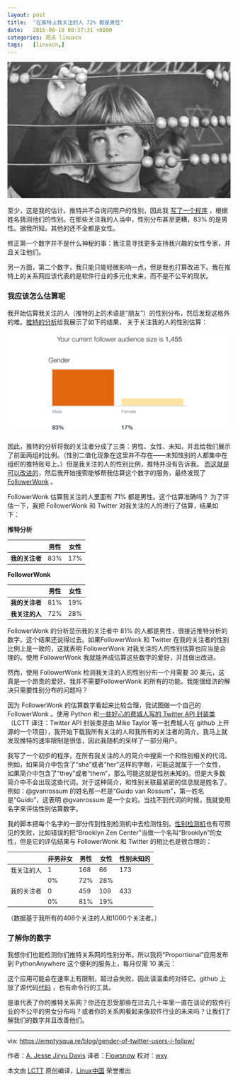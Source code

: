 ```yaml
---
layout: post
title:	"在推特上我关注的人 72% 都是男性"
date:	2016-08-18 00:37:31 +0800 
categories:	观点 linuxcn 
tags:	[linuxcn,]
---
```



![](/Asserts/Images/album/201608/18/003739y089l1kjkguy0z9s.jpg)


至少，这是我的估计。推特并不会询问用户的性别，因此我 [写了一个程序](https://www.proporti.onl/) ，根据姓名猜测他们的性别。在那些关注我的人当中，性别分布甚至更糟，83% 的是男性。据我所知，其他的还不全都是女性。


修正第一个数字并不是什么神秘的事：我注意寻找更多支持我兴趣的女性专家，并且关注他们。


另一方面，第二个数字，我只能只能轻微影响一点，但是我也打算改进下。我在推特上的关系网应该代表的是软件行业的多元化未来，而不是不公平的现状。


### 我应该怎么估算呢


我开始估算我关注的人（推特的上的术语是“朋友”）的性别分布，然后发现这格外的难。[推特的分析](https://analytics.twitter.com/)给我展示了如下的结果， 关于关注我的人的性别估算：


![](/Asserts/Images/album/201608/18/003741qt0aki0iii6artob.png)


因此，推特的分析将我的关注者分成了三类：男性、女性、未知，并且给我们展示了前面两组的比例。（性别二值化现象在这里并不存在——未知性别的人都集中在组织的推特账号上。）但是我关注的人的性别比例，推特并没有告诉我。 [而这就是可以改进的](http://english.stackexchange.com/questions/14952/that-which-is-measured-improves)，然后我开始搜索能够帮我估算这个数字的服务，最终发现了 [FollowerWonk](https://moz.com/followerwonk/) 。


FollowerWonk 估算我关注的人里面有 71% 都是男性。这个估算准确吗？ 为了评估一下，我把 FollowerWonk 和 Twitter 对我关注的人的进行了估算，结果如下：


**推特分析**




|  | 男性 | 女性 |
| --- | --- | --- |
| **我的关注者** | 83% | 17% |


**FollowerWonk**




|  | 男性 | 女性 |
| --- | --- | --- |
| **我的关注者** | 81% | 19% |
| **我关注的人** | 72% | 28% |


FollowerWonk 的分析显示我的关注者中 81% 的人都是男性，很接近推特分析的数字。这个结果还说得过去。如果FollowerWonk 和 Twitter 在我的关注者的性别比例上是一致的，这就表明 FollowerWonk 对我关注的人的性别估算也应当是合理的。使用 FollowerWonk 我就能养成估算这些数字的爱好，并且做出改进。


然而，使用 FollowerWonk 检测我关注的人的性别分布一个月需要 30 美元，这真是一个昂贵的爱好。我并不需要FollowerWonk 的所有的功能。我能很经济的解决只需要性别分布的问题吗？


因为 FollowerWonk 的估算数字看起来比较合理，我试图做一个自己的 FollowerWonk 。使用 Python 和[一些好心的费城人写的 Twitter API 封装类](https://github.com/bear/python-twitter/graphs/contributors)（LCTT 译注：Twitter API 封装类是由 Mike Taylor 等一批费城人在 github 上开源的一个项目），我开始下载我所有关注的人和我所有的关注者的简介。我马上就发现推特的速率限制是很低，因此我随机的采样了一部分用户。


我写了一个初步的程序，在所有我关注的人的简介中搜索一个和性别相关的代词。例如，如果简介中包含了“she”或者“her”这样的字眼，可能这就属于一个女性，如果简介中包含了“they”或者“them”，那么可能这就是性别未知的。但是大多数简介中不会出现这些代词。对于这种简介，和性别关联最紧密的信息就是姓名了。例如：@gvanrossum 的姓名那一栏是“Guido van Rossum”，第一姓名是“Guido”，这表明 @gvanrossum 是一个女的。当找不到代词的时候，我就使用名字来评估性别估算数字。


我的脚本把每个名字的一部分传到性别检测机中去检测性别。[性别检测机](https://pypi.python.org/pypi/SexMachine/)也有可预见的失败，比如错误的把“Brooklyn Zen Center”当做一个名叫“Brooklyn”的女性，但是它的评估结果与 FollowerWonk 和 Twitter 的相比也是很合理的：




|  | 非男非女 | 男性 | 女性 | 性别未知的 |
| --- | --- | --- | --- | --- |
| 我关注的人 | 1 | 168 | 66 | 173 |
|  | 0% | 72% | 28% |  |
| 我的关注者 | 0 | 459 | 108 | 433 |
|  | 0% | 81% | 19% |  |


（数据基于我所有的408个关注的人和1000个关注者。）


### 了解你的数字


我想你们也能检测你们推特关系网的性别分布。所以我将“Proportional”应用发布到 PythonAnywhere 这个便利的服务上，每月仅需 10 美元：


这个应用可能会在速率上有限制，超过会失败，因此请温柔的对待它。github 上放了源代码[代码](https://github.com/ajdavis/twitter-gender-distribution) ，也有命令行的工具。


是谁代表了你的推特关系网？你还在忍受那些在过去几十年里一直在谈论的软件行业的不公平的男女分布吗？或者你的关系网看起来像软件行业的未来吗？让我们了解我们的数字并且改善他们。




---


via: <https://emptysqua.re/blog/gender-of-twitter-users-i-follow/>


作者：[A. Jesse Jiryu Davis](https://disqus.com/by/AJesseJiryuDavis/) 译者：[Flowsnow](https://github.com/Flowsnow) 校对：[wxy](https://github.com/wxy)


本文由 [LCTT](https://github.com/LCTT/TranslateProject) 原创编译，[Linux中国](https://linux.cn/) 荣誉推出
